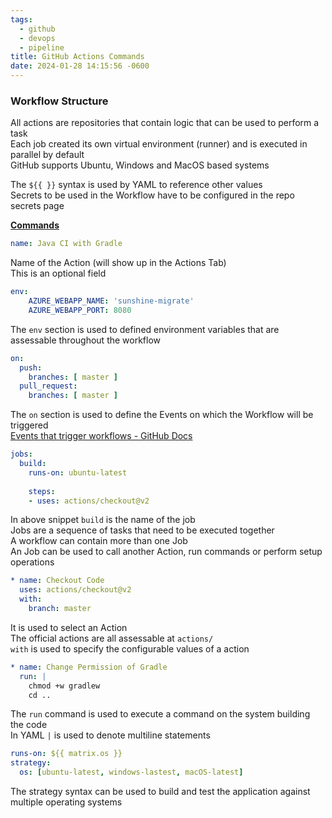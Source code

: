 ```yaml
---
tags:
  - github
  - devops
  - pipeline
title: GitHub Actions Commands
date: 2024-01-28 14:15:56 -0600
---
```


### Workflow Structure

All actions are repositories that contain logic that can be used to perform a task  
Each job created its own virtual environment (runner) and is executed in parallel by default  
GitHub supports Ubuntu, Windows and MacOS based systems  

The `${{ }}` syntax is used by YAML to reference other values  
Secrets to be used in the Workflow have to be configured in the repo secrets page  

**<u>Commands</u>**

```yaml
name: Java CI with Gradle
```

Name of the Action (will show up in the Actions Tab)  
This is an optional field  

```yaml
env:
	AZURE_WEBAPP_NAME: 'sunshine-migrate'
	AZURE_WEBAPP_PORT: 8080
```

The `env` section is used to defined environment variables that are assessable throughout the workflow

```yaml
on:
  push:
    branches: [ master ]
  pull_request:
	branches: [ master ]
```

The `on` section is used to define the Events on which the Workflow will be triggered  
[Events that trigger workflows - GitHub Docs](https://docs.github.com/en/actions/using-workflows/events-that-trigger-workflows)  

```yaml
jobs:
  build:
    runs-on: ubuntu-latest
	
	steps:
	- uses: actions/checkout@v2
```

In above snippet `build` is the name of the job  
Jobs are a sequence of tasks that need to be executed together  
A workflow can contain more than one Job  
An Job can be used to call another Action, run commands or perform setup operations  

```yaml
* name: Checkout Code
  uses: actions/checkout@v2
  with:
    branch: master
```

It is used to select an Action  
The official actions are all assessable at `actions/`  
`with` is used to specify the configurable values of a action  

```yaml
* name: Change Permission of Gradle
  run: |
    chmod +w gradlew
    cd ..
```

The `run` command is used to execute a command on the system building the code  
In YAML `|` is used to denote multiline statements

```yaml
runs-on: ${{ matrix.os }}
strategy:
  os: [ubuntu-latest, windows-lastest, macOS-latest]
```

The strategy syntax can be used to build and test the application against multiple operating systems
